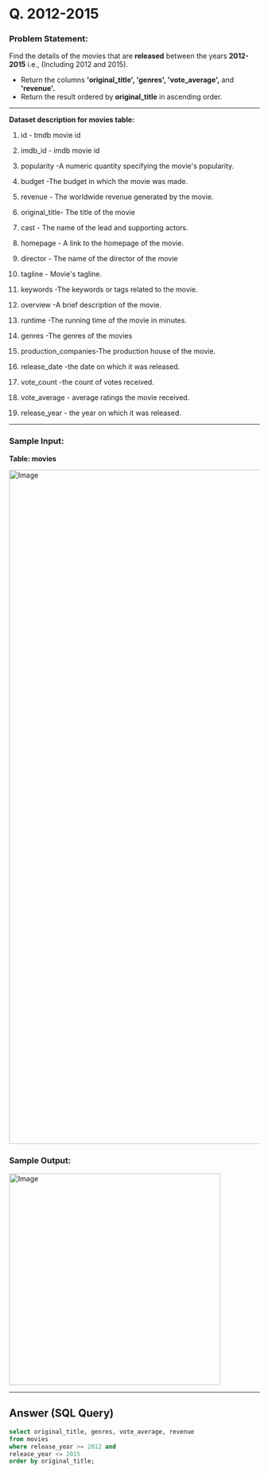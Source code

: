 # Q. 2012-2015

### Problem Statement:

Find the details of the movies that are **released** between the years **2012-2015** i.e., (Including 2012 and 2015).

  - Return the columns **'original_title', 'genres', 'vote_average',** and **'revenue'.**
  - Return the result ordered by **original_title** in ascending order.

---

**Dataset description for movies table:**

  1) id - tmdb movie id

  2) imdb_id - imdb movie id

  3) popularity -A numeric quantity specifying the movie's popularity.

  4) budget -The budget in which the movie was made.

  5) revenue - The worldwide revenue generated by the movie.

  6) original_title- The title of the movie

  7) cast - The name of the lead and supporting actors.

  8) homepage - A link to the homepage of the movie.

  9) director - The name of the director of the movie

  10) tagline - Movie's tagline.

  11) keywords -The keywords or tags related to the movie.

  12) overview -A brief description of the movie.

  13) runtime -The running time of the movie in minutes.

  14) genres -The genres of the movies

  15) production_companies-The production house of the movie.

  16) release_date -the date on which it was released.

  17) vote_count -the count of votes received.

  18) vote_average - average ratings the movie received.

  19) release_year - the year on which it was released.

---

### Sample Input:

**Table: movies**

<img width="1354" alt="Image" src="https://github.com/user-attachments/assets/3a371b69-4ab8-4089-b5af-d86c08a57c4b" />


### Sample Output:

<img width="425" alt="Image" src="https://github.com/user-attachments/assets/a8e6e25d-b207-46ae-a702-0d80ca26991a" />

---

## Answer (SQL Query)

```sql
select original_title, genres, vote_average, revenue 
from movies 
where release_year >= 2012 and 
release_year <= 2015
order by original_title;
